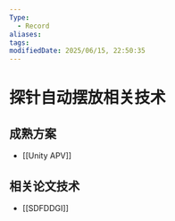 ```yaml
---
Type:
  - Record
aliases: 
tags: 
modifiedDate: 2025/06/15, 22:50:35
---
```


# 探针自动摆放相关技术

## 成熟方案

- [[Unity APV]]

## 相关论文技术

-  [[SDFDDGI]]
